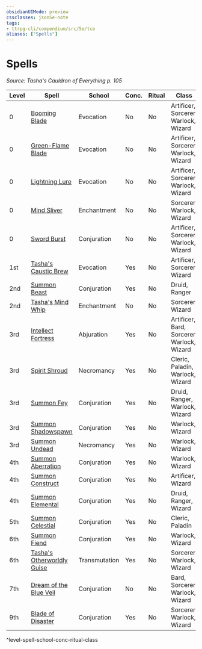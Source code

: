 ```yaml
---
obsidianUIMode: preview
cssclasses: json5e-note
tags:
- ttrpg-cli/compendium/src/5e/tce
aliases: ["Spells"]
---
```

# Spells
*Source: Tasha's Cauldron of Everything p. 105* 

| Level | Spell | School | Conc. | Ritual | Class |
|-------|-------|--------|-------|--------|-------|
| 0 | [Booming Blade](2-Mechanics/CLI/spells/booming-blade-tce.md) | Evocation | No | No | Artificer, Sorcerer, Warlock, Wizard |
| 0 | [Green-Flame Blade](2-Mechanics/CLI/spells/green-flame-blade-tce.md) | Evocation | No | No | Artificer, Sorcerer, Warlock, Wizard |
| 0 | [Lightning Lure](2-Mechanics/CLI/spells/lightning-lure-tce.md) | Evocation | No | No | Artificer, Sorcerer, Warlock, Wizard |
| 0 | [Mind Sliver](2-Mechanics/CLI/spells/mind-sliver-xphb.md) | Enchantment | No | No | Sorcerer, Warlock, Wizard |
| 0 | [Sword Burst](2-Mechanics/CLI/spells/sword-burst-tce.md) | Conjuration | No | No | Artificer, Sorcerer, Warlock, Wizard |
| 1st | [Tasha's Caustic Brew](2-Mechanics/CLI/spells/tashas-caustic-brew-tce.md) | Evocation | Yes | No | Artificer, Sorcerer, Wizard |
| 2nd | [Summon Beast](2-Mechanics/CLI/spells/summon-beast-xphb.md) | Conjuration | Yes | No | Druid, Ranger |
| 2nd | [Tasha's Mind Whip](2-Mechanics/CLI/spells/tashas-mind-whip-tce.md) | Enchantment | No | No | Sorcerer, Wizard |
| 3rd | [Intellect Fortress](2-Mechanics/CLI/spells/intellect-fortress-tce.md) | Abjuration | Yes | No | Artificer, Bard, Sorcerer, Warlock, Wizard |
| 3rd | [Spirit Shroud](2-Mechanics/CLI/spells/spirit-shroud-tce.md) | Necromancy | Yes | No | Cleric, Paladin, Warlock, Wizard |
| 3rd | [Summon Fey](2-Mechanics/CLI/spells/summon-fey-xphb.md) | Conjuration | Yes | No | Druid, Ranger, Warlock, Wizard |
| 3rd | [Summon Shadowspawn](2-Mechanics/CLI/spells/summon-shadowspawn-tce.md) | Conjuration | Yes | No | Warlock, Wizard |
| 3rd | [Summon Undead](2-Mechanics/CLI/spells/summon-undead-xphb.md) | Necromancy | Yes | No | Warlock, Wizard |
| 4th | [Summon Aberration](2-Mechanics/CLI/spells/summon-aberration-xphb.md) | Conjuration | Yes | No | Warlock, Wizard |
| 4th | [Summon Construct](2-Mechanics/CLI/spells/summon-construct-xphb.md) | Conjuration | Yes | No | Artificer, Wizard |
| 4th | [Summon Elemental](2-Mechanics/CLI/spells/summon-elemental-xphb.md) | Conjuration | Yes | No | Druid, Ranger, Wizard |
| 5th | [Summon Celestial](2-Mechanics/CLI/spells/summon-celestial-xphb.md) | Conjuration | Yes | No | Cleric, Paladin |
| 6th | [Summon Fiend](2-Mechanics/CLI/spells/summon-fiend-xphb.md) | Conjuration | Yes | No | Warlock, Wizard |
| 6th | [Tasha's Otherworldly Guise](2-Mechanics/CLI/spells/tashas-otherworldly-guise-tce.md) | Transmutation | Yes | No | Sorcerer, Warlock, Wizard |
| 7th | [Dream of the Blue Veil](2-Mechanics/CLI/spells/dream-of-the-blue-veil-tce.md) | Conjuration | No | No | Bard, Sorcerer, Warlock, Wizard |
| 9th | [Blade of Disaster](2-Mechanics/CLI/spells/blade-of-disaster-tce.md) | Conjuration | Yes | No | Sorcerer, Warlock, Wizard |
^level-spell-school-conc-ritual-class